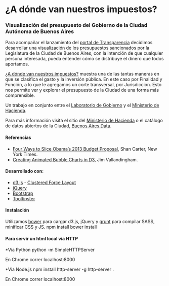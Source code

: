 ¿A dónde van nuestros impuestos?
================================
### Visualización del presupuesto del Gobierno de la Ciudad Autónoma de Buenos Aires

Para acompañar el lanzamiento del [portal de Transparencia](http://www.buenosaires.gob.ar/transparencia) decidimos desarrollar una visualización de los presupuestos sancionados por la Legislatura de la Ciudad de Buenos Aires, con la intención de que cualquier persona interesada, pueda entender cómo se distribuye el dinero que todos aportamos.

[¿A dónde van nuestros impuestos?](http://gcba.github.io/presupuesto-gcba) muestra una de las tantas maneras en que se clasifica el gasto y la inversión pública. En este caso por Finalidad y Función, a lo que le agregamos un corte transversal, por Jurisdiccion. Esto nos permite ver y explorar el presupuesto de la Ciudad de una forma más comprensible.

Un trabajo en conjunto entre el [Laboratorio de Gobierno](https://twitter.com/labgcba) y el [Ministerio de Hacienda](http://www.buenosaires.gob.ar/areas/hacienda).

Para más información visitá el sitio del [Ministerio de Hacienda](http://www.buenosaires.gob.ar/areas/hacienda/) o el catálogo de datos abiertos de la Ciudad, [Buenos Aires Data](http://data.buenosaires.gob.ar/dataset/presupuesto-sancionado).

#### Referencias
* [Four Ways to Slice Obama’s 2013 Budget Proposal](http://www.nytimes.com/interactive/2012/02/13/us/politics/2013-budget-proposal-graphic.html), Shan Carter, New York Times.
* [Creating Animated Bubble Charts in D3](http://vallandingham.me/bubble_charts_in_d3.html), Jim Vallandingham. 


#### Desarrollado con:
* [d3.js](http://d3js.org/) - [Clustered Force Layout](http://bl.ocks.org/mbostock/1747543)
* [jQuery](http://jquery.com/)
* [Bootstrap](http://getbootstrap.com/)
* [Tooltipster](http://iamceege.github.io/tooltipster/)

#### Instalación

Utilizamos [bower](http://bower.io/) para cargar d3.js, jQuery y [grunt](http://gruntjs.com/) para compilar SASS, minificar CSS y JS. 
	npm install
	bower install

#### Para servir un html local via HTTP

*Via Python
	python -m SimpleHTTPServer

En Chrome correr localhost:8000

*Via Node.js
	npm install http-server -g
	http-server .

En Chrome correr localhost:8000
